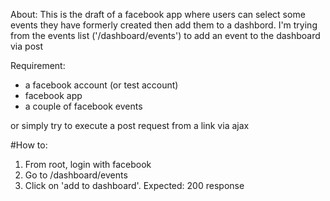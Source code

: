 About:
This is the draft of a facebook app where users can select some events they have formerly created then add them to a dashbord.
I'm trying from the events list ('/dashboard/events') to add an event to the dashboard via post

Requirement:
- a facebook account (or test account)
- facebook app
- a couple of facebook events

or simply try to execute a post request from a link via ajax

#How to:

1. From root, login with facebook
2. Go to /dashboard/events
3. Click on 'add to dashboard'. Expected: 200 response
